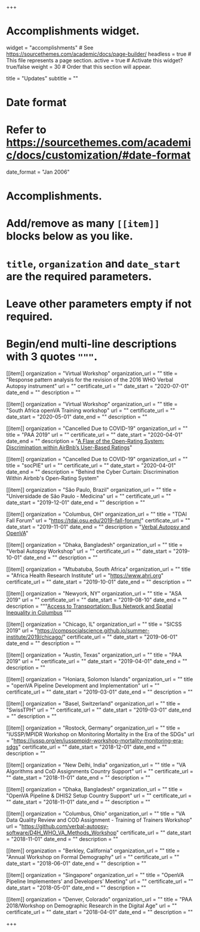 +++
# Accomplishments widget.
widget = "accomplishments"  # See https://sourcethemes.com/academic/docs/page-builder/
headless = true  # This file represents a page section.
active = true  # Activate this widget? true/false
weight = 30  # Order that this section will appear.

title = "Updates"
subtitle = ""

# Date format
#   Refer to https://sourcethemes.com/academic/docs/customization/#date-format
date_format = "Jan 2006"

# Accomplishments.
#   Add/remove as many `[[item]]` blocks below as you like.
#   `title`, `organization` and `date_start` are the required parameters.
#   Leave other parameters empty if not required.
#   Begin/end multi-line descriptions with 3 quotes `"""`.


[[item]]
  organization = "Virtual Workshop"
  organization_url = ""
  title = "Response pattern analysis for the revision of the 2016 WHO Verbal Autopsy instrument"
  url = ""
  certificate_url = ""
  date_start = "2020-07-01"
  date_end = ""
  description = ""

[[item]]
  organization = "Virtual Workshop"
  organization_url = ""
  title = "South Africa openVA Training workshop"
  url = ""
  certificate_url = ""
  date_start = "2020-05-01"
  date_end = ""
  description = ""

[[item]]
  organization = "Cancelled Due to COVID-19"
  organization_url = ""
  title = "PAA 2019"
  url = ""
  certificate_url = ""
  date_start = "2020-04-01"
  date_end = ""
  description = "[A Flaw of the Open-Rating System: Discrimination within AirBnb’s User-Based Ratings](https://events.rdmobile.com/Lists/Details/1015286)"

[[item]]
  organization = "Cancelled Due to COVID-19"
  organization_url = ""
  title = "socPIE"
  url = ""
  certificate_url = ""
  date_start = "2020-04-01"
  date_end = ""
  description = "Behind the Cyber Curtain: Discrimination Within Airbnb's Open-Rating System"


[[item]]
  organization = "São Paulo, Brazil"
  organization_url = ""
  title = "Universidade de São Paulo - Medicina"
  url = ""
  certificate_url = ""
  date_start = "2019-12-01"
  date_end = ""
  description = ""

[[item]]
  organization = "Columbus, OH"
  organization_url = ""
  title = "TDAI Fall Forum"
  url = "https://tdai.osu.edu/2019-fall-forum/"
  certificate_url = ""
  date_start = "2019-11-01"
  date_end = ""
  description = "[Verbal Autopsy and OpenVA](/posts/poster_tdai.pdf)"

[[item]]
  organization = "Dhaka, Bangladesh"
  organization_url = ""
  title = "Verbal Autopsy Workshop"
  url = ""
  certificate_url = ""
  date_start = "2019-10-01"
  date_end = ""
  description = ""

[[item]]
  organization = "Mtubatuba, South Africa"
  organization_url = ""
  title = "Africa Health Research Institute"
  url = "https://www.ahri.org"
  certificate_url = ""
  date_start = "2019-10-01"
  date_end = ""
  description = ""

[[item]]
  organization = "Newyork, NY"
  organization_url = ""
  title = "ASA 2019"
  url = ""
  certificate_url = ""
  date_start = "2019-08-10"
  date_end = ""
  description = """[Access to Transportation: Bus Network and Spatial Inequality in Columbus](/posts/asa_081019_Choi.html)
  """

[[item]]
  organization = "Chicago, IL"
  organization_url = ""
  title = "SICSS 2019"
  url = "https://compsocialscience.github.io/summer-institute/2019/chicago/"
  certificate_url = ""
  date_start = "2019-06-01"
  date_end = ""
  description = ""

[[item]]
  organization = "Austin, Texas"
  organization_url = ""
  title = "PAA 2019"
  url = ""
  certificate_url = ""
  date_start = "2019-04-01"
  date_end = ""
  description = ""

[[item]]
  organization = "Honiara, Solomon Islands"
  organization_url = ""
  title = "openVA Pipeline Development and Implementation"
  url = ""
  certificate_url = ""
  date_start = "2019-03-01"
  date_end = ""
  description = ""

[[item]]
  organization = "Basel, Switzerland"
  organization_url = ""
  title = "SwissTPH"
  url = ""
  certificate_url = ""
  date_start = "2019-03-01"
  date_end = ""
  description = ""

[[item]]
  organization = "Rostock, Germany"
  organization_url = ""
  title = "IUSSP/MPIDR Workshop on Monitoring Mortality in the Era of the SDGs"
  url = "https://iussp.org/en/iusspmpidr-workshop-mortality-monitoring-era-sdgs"
  certificate_url = ""
  date_start = "2018-12-01"
  date_end = ""
  description = ""

[[item]]
  organization = "New Delhi, India"
  organization_url = ""
  title = "VA Algorithms and CoD Assignments Country Support"
  url = ""
  certificate_url = ""
  date_start = "2018-11-01"
  date_end = ""
  description = ""

[[item]]
  organization = "Dhaka, Bangladesh"
  organization_url = ""
  title = "OpenVA Pipeline & DHIS2 Setup Country Support"
  url = ""
  certificate_url = ""
  date_start = "2018-11-01"
  date_end = ""
  description = ""

[[item]]
  organization = "Columbus, Ohio"
  organization_url = ""
  title = "VA Data Quality Review and COD Assignment - Training of Trainers Workshop"
  url = "https://github.com/verbal-autopsy-software/D4H_WHO_VA_Methods_Workshop"
  certificate_url = ""
  date_start = "2018-11-01"
  date_end = ""
  description = ""

[[item]]
  organization = "Berkley, California"
  organization_url = ""
  title = "Annual Workshop on Formal Demography"
  url = ""
  certificate_url = ""
  date_start = "2018-06-01"
  date_end = ""
  description = ""

[[item]]
  organization = "Singapore"
  organization_url = ""
  title = "OpenVA Pipeline Implementers’ and Developers’ Meeting"
  url = ""
  certificate_url = ""
  date_start = "2018-05-01"
  date_end = ""
  description = ""

[[item]]
  organization = "Denver, Colorado"
  organization_url = ""
  title = "PAA 2018/Workshop on Demographic Research in the Digital Age"
  url = ""
  certificate_url = ""
  date_start = "2018-04-01"
  date_end = ""
  description = ""

+++